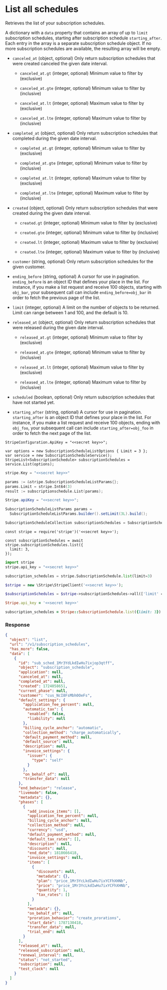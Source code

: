 # List all schedules

Retrieves the list of your subscription schedules.

A dictionary with a `data` property that contains an array of up to `limit` subscription schedules, starting after subscription schedule `starting_after`. Each entry in the array is a separate subscription schedule object. If no more subscription schedules are available, the resulting array will be empty.

- `canceled_at` (object, optional)
  Only return subscription schedules that were created canceled the given date interval.

  - `canceled_at.gt` (integer, optional)
    Minimum value to filter by (exclusive)

  - `canceled_at.gte` (integer, optional)
    Minimum value to filter by (inclusive)

  - `canceled_at.lt` (integer, optional)
    Maximum value to filter by (exclusive)

  - `canceled_at.lte` (integer, optional)
    Maximum value to filter by (inclusive)

- `completed_at` (object, optional)
  Only return subscription schedules that completed during the given date interval.

  - `completed_at.gt` (integer, optional)
    Minimum value to filter by (exclusive)

  - `completed_at.gte` (integer, optional)
    Minimum value to filter by (inclusive)

  - `completed_at.lt` (integer, optional)
    Maximum value to filter by (exclusive)

  - `completed_at.lte` (integer, optional)
    Maximum value to filter by (inclusive)

- `created` (object, optional)
  Only return subscription schedules that were created during the given date interval.

  - `created.gt` (integer, optional)
    Minimum value to filter by (exclusive)

  - `created.gte` (integer, optional)
    Minimum value to filter by (inclusive)

  - `created.lt` (integer, optional)
    Maximum value to filter by (exclusive)

  - `created.lte` (integer, optional)
    Maximum value to filter by (inclusive)

- `customer` (string, optional)
  Only return subscription schedules for the given customer.

- `ending_before` (string, optional)
  A cursor for use in pagination. `ending_before` is an object ID that defines your place in the list. For instance, if you make a list request and receive 100 objects, starting with `obj_bar`, your subsequent call can include `ending_before=obj_bar` in order to fetch the previous page of the list.

- `limit` (integer, optional)
  A limit on the number of objects to be returned. Limit can range between 1 and 100, and the default is 10.

- `released_at` (object, optional)
  Only return subscription schedules that were released during the given date interval.

  - `released_at.gt` (integer, optional)
    Minimum value to filter by (exclusive)

  - `released_at.gte` (integer, optional)
    Minimum value to filter by (inclusive)

  - `released_at.lt` (integer, optional)
    Maximum value to filter by (exclusive)

  - `released_at.lte` (integer, optional)
    Maximum value to filter by (inclusive)

- `scheduled` (boolean, optional)
  Only return subscription schedules that have not started yet.

- `starting_after` (string, optional)
  A cursor for use in pagination. `starting_after` is an object ID that defines your place in the list. For instance, if you make a list request and receive 100 objects, ending with `obj_foo`, your subsequent call can include `starting_after=obj_foo` in order to fetch the next page of the list.

```dotnet
StripeConfiguration.ApiKey = "<<secret key>>";

var options = new SubscriptionScheduleListOptions { Limit = 3 };
var service = new SubscriptionScheduleService();
StripeList<SubscriptionSchedule> subscriptionSchedules = service.List(options);
```

```go
stripe.Key = "<<secret key>>"

params := &stripe.SubscriptionScheduleListParams{};
params.Limit = stripe.Int64(3)
result := subscriptionschedule.List(params);
```

```java
Stripe.apiKey = "<<secret key>>";

SubscriptionScheduleListParams params =
  SubscriptionScheduleListParams.builder().setLimit(3L).build();

SubscriptionScheduleCollection subscriptionSchedules = SubscriptionSchedule.list(params);
```

```node
const stripe = require('stripe')('<<secret key>>');

const subscriptionSchedules = await stripe.subscriptionSchedules.list({
  limit: 3,
});
```

```python
import stripe
stripe.api_key = "<<secret key>>"

subscription_schedules = stripe.SubscriptionSchedule.list(limit=3)
```

```php
$stripe = new \Stripe\StripeClient('<<secret key>>');

$subscriptionSchedules = $stripe->subscriptionSchedules->all(['limit' => 3]);
```

```ruby
Stripe.api_key = '<<secret key>>'

subscription_schedules = Stripe::SubscriptionSchedule.list({limit: 3})
```

### Response

```json
{
  "object": "list",
  "url": "/v1/subscription_schedules",
  "has_more": false,
  "data": [
    {
      "id": "sub_sched_1Mr3YdLkdIwHu7ixjop3qtff",
      "object": "subscription_schedule",
      "application": null,
      "canceled_at": null,
      "completed_at": null,
      "created": 1724058651,
      "current_phase": null,
      "customer": "cus_NcI8FsMbh0OeFs",
      "default_settings": {
        "application_fee_percent": null,
        "automatic_tax": {
          "enabled": false,
          "liability": null
        },
        "billing_cycle_anchor": "automatic",
        "collection_method": "charge_automatically",
        "default_payment_method": null,
        "default_source": null,
        "description": null,
        "invoice_settings": {
          "issuer": {
            "type": "self"
          }
        },
        "on_behalf_of": null,
        "transfer_data": null
      },
      "end_behavior": "release",
      "livemode": false,
      "metadata": {},
      "phases": [
        {
          "add_invoice_items": [],
          "application_fee_percent": null,
          "billing_cycle_anchor": null,
          "collection_method": null,
          "currency": "usd",
          "default_payment_method": null,
          "default_tax_rates": [],
          "description": null,
          "discounts": null,
          "end_date": 1818666418,
          "invoice_settings": null,
          "items": [
            {
              "discounts": null,
              "metadata": {},
              "plan": "price_1Mr3YcLkdIwHu7ixYCFhXHNb",
              "price": "price_1Mr3YcLkdIwHu7ixYCFhXHNb",
              "quantity": 1,
              "tax_rates": []
            }
          ],
          "metadata": {},
          "on_behalf_of": null,
          "proration_behavior": "create_prorations",
          "start_date": 1787130418,
          "transfer_data": null,
          "trial_end": null
        }
      ],
      "released_at": null,
      "released_subscription": null,
      "renewal_interval": null,
      "status": "not_started",
      "subscription": null,
      "test_clock": null
    }
  ]
}
```
